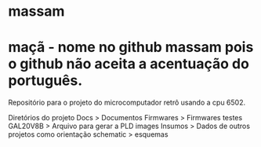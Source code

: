 # massam
# maçã - nome no github massam pois o github não aceita a acentuação do português.

Repositório para o projeto do microcomputador retrô usando a cpu 6502.

Diretórios do projeto
Docs		> Documentos
Firmwares	> Firmwares testes
GAL20V8B	> Arquivo para gerar a PLD
images
Insumos		> Dados de outros projetos como orientação
schematic	> esquemas

